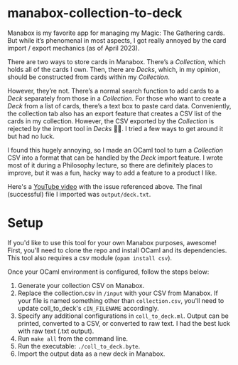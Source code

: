 # manabox-collection-to-deck

Manabox is my favorite app for managing my Magic: The Gathering cards. But while it’s phenomenal in most aspects, I got really annoyed by the card import / export mechanics (as of April 2023).

There are two ways to store cards in Manabox. There’s a _Collection_, which holds all of the cards I own. Then, there are _Decks_, which, in my opinion, should be constructed from cards within my _Collection_.

However, they’re not. There’s a normal search function to add cards to a _Deck_ separately from those in a _Collection_. For those who want to create a _Deck_ from a list of cards, there’s a text box to paste card data. Conveniently, the collection tab also has an export feature that creates a CSV list of the cards in my collection. However, the CSV exported by the _Collection_ is rejected by the import tool in _Decks_ 🤦‍♂️. I tried a few ways to get around it but had no luck.

I found this hugely annoying, so I made an OCaml tool to turn a _Collection_ CSV into a format that can be handled by the _Deck_ import feature. I wrote most of it during a Philosophy lecture, so there are definitely places to improve, but it was a fun, hacky way to add a feature to a product I like.

Here's a [YouTube video](https://youtube.com/shorts/X90nL3ckDDI?feature=share) with the issue referenced above. The final (successful) file I imported was `output/deck.txt`.

# Setup

If you'd like to use this tool for your own Manabox purposes, awesome!
First, you'll need to clone the repo and install OCaml and its dependencies. This tool also requires a csv module (`opam install csv`).

Once your OCaml environment is configured, follow the steps below:

1. Generate your collection CSV on Manabox.
2. Replace the collection.csv in `/input` with your CSV from Manabox. If your file is named something other than `collection.csv`, you'll need to update coll_to_deck's `cIN_FILENAME` accordingly.
3. Specify any additional configurations in `coll_to_deck.ml`. Output can be printed, converted to a CSV, or converted to raw text. I had the best luck with raw text (.txt output).
4. Run `make all` from the command line.
5. Run the executable: `./coll_to_deck.byte`.
6. Import the output data as a new deck in Manabox.
